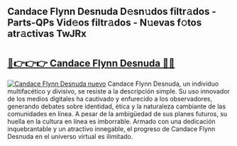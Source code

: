 ## Candace Flynn Desnuda D𝚎sn𝚞dos filtr𝚊dos - Parts-QPs Vid𝚎os filtr𝚊dos - N𝚞evas f𝚘tos atr𝚊ctivas TwJRx

# <h2><a href="http://mb7um1r.tromn.icu/?c=Candace+Flynn+Desnuda">🔗👉👉👉 Candace Flynn Desnuda 🔗🔗</a></h2>

[![Candace Flynn Desnuda nuevo](https://i.imgur.com/pEAQMta.gif)](http://mb7um1r.tromn.icu/?c=Candace+Flynn+Desnuda)
Candace Flynn Desnuda, un individuo multifacético y divisivo, se resiste a la descripción simple. Su uso innovador de los medios digitales ha cautivado y enfurecido a los observadores, generando debates sobre identidad, ética y la naturaleza cambiante de las comunidades en línea. A pesar de la ambigüedad de sus planes futuros, su huella en la cultura en línea es imborrable. Armado con una dedicación inquebrantable y un atractivo innegable, el progreso de Candace Flynn Desnuda en el universo virtual es ilimitado.
